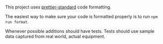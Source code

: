 This project uses [prettier-standard](https://github.com/sheerun/prettier-standard) code formatting.

The easiest way to make sure your code is formatted properly is to run `npm run format`.

Whenever possible additions should have tests. Tests should use sample data captured from real world, actual equipment.

